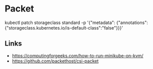 # Packet

kubectl patch storageclass standard -p '{"metadata": {"annotations":{"storageclass.kubernetes.io/is-default-class":"false"}}}'


## Links

 
* https://computingforgeeks.com/how-to-run-minikube-on-kvm/
* https://github.com/packethost/csi-packet
